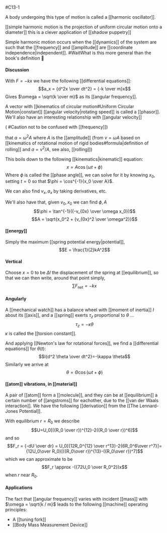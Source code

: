 #C13-1 

A body undergoing this type of motion is called a [[harmonic oscillator]].

[[simple harmonic motion is the projection of uniform circular motion onto a diameter]] this is a clever application of [[shadow puppetry]]

Simple harmonic motion occurs when the [[dynamics]] of the system are such that the [[frequency]] and [[amplitude]] are [[coordinate independence|independent]]. #WaitWhat is this more general than the book's definition 👀

#### Discussion
With $F=-kx$ we have the following [[differential equations]]: $$a_x = {d^2x \over dt^2} = {-k \over m}x$$
Gives $\omega = \sqrt{k \over m}$  as its [[angular frequency]].

A vector with [[kinematics of circular motion#Uniform Circular Motion|constant]] [[angular velocity|rotating speed]] is called a [[phasor]]. 
We'll also have an interesting relationship with [[angular velocity]] 

( #Caution not to be confused with [[frequency]]) 

that $a = \omega^2 A$ where $A$ is the [[amplitude]] (from $v=\omega A$ based on [[kinematics of rotational motion of rigid bodies#formula|definition of rolling]] and $a = v^2 / A$, see also, [[rolling]])

This boils down to the following [[kinematics|kinematic]] equation: $$x=A\cos(\omega t + \phi)$$
Where $\phi$ is called the [[phase angle]], we can solve for it by knowing $x_0$, setting $t=0$ so that $\phi = \cos^{-1}{x_0 \over A}$.

We can also find $v_x, a_x$ by taking derivatives, etc. 

We'll also have that, given $v_0, x_0$ we can find $\phi, A$ $$\phi = \tan^{-1}({-v_{0x} \over \omega x_0})$$ $$A = \sqrt{x_0^2 + {v_{0x}^2 \over \omega^2}}$$
#### [[energy]]
Simply the maximum [[spring potential energy|potential]], $$E = \frac{1}{2}kA^2$$
#### Vertical
Choose $x=0$ to be $\Delta l$ the displacement of the spring at [[equilibrium]], so that we can then write, around that point simply, $$\sum F_\text{net} = -kx$$
#### Angularly
A [[mechanical watch]] has a balance wheel with [[moment of inertia]] $I$ about its [[axis]], and a [[spring]] exerts $\tau_z$ proportional to $\theta$ ...  $$\tau_z = -\kappa\theta$$ $\kappa$ is called the [[torsion constant]].

And applying [[Newton's law for rotational forces]], we find a [[differential equations]] for $\theta(t)$: $$I{d^2 \theta \over dt^2}=-\kappa \theta$$
Similarly we arrive at $$\theta = \Theta\cos (\omega t + \phi)$$
#### [[atom]] vibrations, in [[material]]
A pair of [[atom]] form a [[molecule]], and they can be at [[equilibrium]] a certain number of [[angstroms]] for eachother, due to the [[van der Waals interaction]]. We have the following [[derivation]] from the [[The Lennard-Jones Potential]].

With equilibrium $r=R_0$ we describe $$U=U_0[({R_0 \over r})^{12}-2({R_0 \over r})^6]$$
and so $$F_r = {-dU \over dr} = U_0[{12R_0^{12} \over r^13}-2{6R_0^6\over r^7}]={12U_0\over R_0}[({R_0\over r})^{13}-({R_0\over r})^7]$$
which we can approximate to be 
$$F_r \approx -({72U_0 \over R_0^2})x$$
when $r$ near $R_0$.

#### Applications
The fact that [[angular frequency]] varies with incident [[mass]] with $\omega = \sqrt{k / m}$ leads to the following [[machine]] operating principles:
- A [[tuning fork]] 
- [[Body Mass Measurement Device]]
